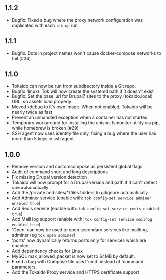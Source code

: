 ## 1.1.2

- Bugfix: Fixed a bug where the proxy network configuration was duplicated with each `tok up` run

## 1.1.1

- Bugfix: Dots in project names won't cause docker-compose networks to fail (#34)

## 1.1.0 

- Tokaido can now be run from subdirectory inside a Git repo.
- Bugfix (linux): Tok will now create the systemd path if it doesn't exist
- Bugfix: Set the base_url for Drupal7 sites to the proxy (tokaido.local) URL, so assets load properly
- Moved xdebug to it's own image. When not enabled, Tokaido will be nearly twice as fast
- Prevent an unhandled exception when a container has not started
- Temporary workaround for installing the unison-fsmonitor utility via pip, while homebrew is broken (#29)
- SSH agent now uses identity file only, fixing a bug where the user has more than 5 keys in ssh agent

## 1.0.0

- Remove version and customcompose as persistent global flags
- Audit of command short and long descriptions
- Fix missing Drupal version detection
- Tokaido will now prompt for a Drupal version and path if it can't detect one automatically
- Add the /private and sites/\*/files folders to gitignore automatically
- Add Adminer service (enable with: `tok config-set service adminer enabled true`)
- Add Redis service (enable with: `tok config-set service redis enabled true`)
- Add MailHog support (enable with: `tok config-set service mailhog enabled true`)
- 'Open' can now be used to open secondary services like mailhog, adminer (eg `tok open adminer`)
- 'ports' now dynamically returns ports only for services which are enabled
- Add dependency checks for Linux
- MySQL max_allowed_packet is now set to 64MB by default. 
- Fixed a bug with Compose file used 'cmd' instead of 'command' parameters. 
- Add the Tokaido Proxy service and HTTPS certificate support

